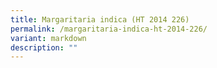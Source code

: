 ```yaml
---
title: Margaritaria indica (HT 2014 226)
permalink: /margaritaria-indica-ht-2014-226/
variant: markdown
description: ""
---
```


